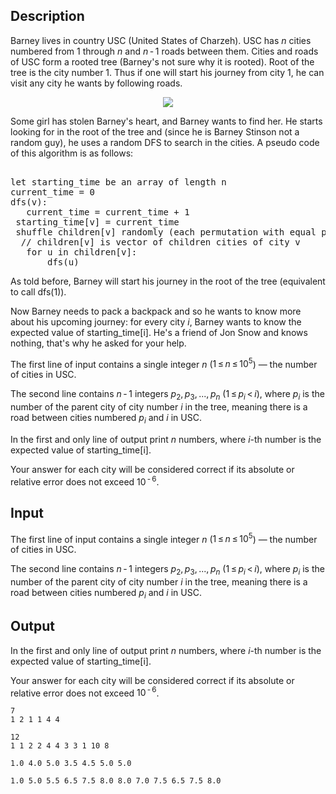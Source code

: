 ## Description

<div><p>Barney lives in country USC (United States of Charzeh). USC has <span class="tex-span"><i>n</i></span> cities numbered from <span class="tex-span">1</span> through <span class="tex-span"><i>n</i></span> and <span class="tex-span"><i>n</i> - 1</span> roads between them. Cities and roads of USC form a rooted tree (Barney's not sure why it is rooted). Root of the tree is the city number <span class="tex-span">1</span>. Thus if one will start his journey from city <span class="tex-span">1</span>, he can visit any city he wants by following roads.</p><center> <img class="tex-graphics" src="file://XnC6rVT8.png" style="max-width: 100.0%;max-height: 100.0%;"> </center><p>Some girl has stolen Barney's heart, and Barney wants to find her. He starts looking for in the root of the tree and (since he is Barney Stinson not a random guy), he uses a <span class="tex-font-style-it">random DFS</span> to search in the cities. A pseudo code of this algorithm is as follows:</p><pre class="verbatim"><br>let starting_time be an array of length n<br>current_time = 0<br>dfs(v):<br>	current_time = current_time + 1<br>	starting_time[v] = current_time<br>	shuffle children[v] randomly (each permutation with equal possibility)<br>	// children[v] is vector of children cities of city v<br>	for u in children[v]:<br>		dfs(u)<br></pre><p>As told before, Barney will start his journey in the root of the tree (equivalent to call <span class="tex-font-style-tt">dfs(1)</span>).</p><p>Now Barney needs to pack a backpack and so he wants to know more about his upcoming journey: for every city <span class="tex-span"><i>i</i></span>, Barney wants to know the expected value of <span class="tex-font-style-tt">starting_time[i]</span>. He's a friend of Jon Snow and knows nothing, that's why he asked for your help.</p></div><div class="input-specification"><p>The first line of input contains a single integer <span class="tex-span"><i>n</i></span> (<span class="tex-span">1 ≤ <i>n</i> ≤ 10<sup class="upper-index">5</sup></span>)&nbsp;— the number of cities in USC.</p><p>The second line contains <span class="tex-span"><i>n</i> - 1</span> integers <span class="tex-span"><i>p</i><sub class="lower-index">2</sub>, <i>p</i><sub class="lower-index">3</sub>, ..., <i>p</i><sub class="lower-index"><i>n</i></sub></span> (<span class="tex-span">1 ≤ <i>p</i><sub class="lower-index"><i>i</i></sub> &lt; <i>i</i></span>), where <span class="tex-span"><i>p</i><sub class="lower-index"><i>i</i></sub></span> is the number of the parent city of city number <span class="tex-span"><i>i</i></span> in the tree, meaning there is a road between cities numbered <span class="tex-span"><i>p</i><sub class="lower-index"><i>i</i></sub></span> and <span class="tex-span"><i>i</i></span> in USC.</p></div><div class="output-specification"><p>In the first and only line of output print <span class="tex-span"><i>n</i></span> numbers, where <span class="tex-span"><i>i</i></span>-th number is the expected value of <span class="tex-font-style-tt">starting_time[i]</span>.</p><p>Your answer for each city will be considered correct if its absolute or relative error does not exceed <span class="tex-span">10<sup class="upper-index"> - 6</sup></span>.</p></div>

## Input

<p>The first line of input contains a single integer <span class="tex-span"><i>n</i></span> (<span class="tex-span">1 ≤ <i>n</i> ≤ 10<sup class="upper-index">5</sup></span>)&nbsp;— the number of cities in USC.</p><p>The second line contains <span class="tex-span"><i>n</i> - 1</span> integers <span class="tex-span"><i>p</i><sub class="lower-index">2</sub>, <i>p</i><sub class="lower-index">3</sub>, ..., <i>p</i><sub class="lower-index"><i>n</i></sub></span> (<span class="tex-span">1 ≤ <i>p</i><sub class="lower-index"><i>i</i></sub> &lt; <i>i</i></span>), where <span class="tex-span"><i>p</i><sub class="lower-index"><i>i</i></sub></span> is the number of the parent city of city number <span class="tex-span"><i>i</i></span> in the tree, meaning there is a road between cities numbered <span class="tex-span"><i>p</i><sub class="lower-index"><i>i</i></sub></span> and <span class="tex-span"><i>i</i></span> in USC.</p>

## Output

<p>In the first and only line of output print <span class="tex-span"><i>n</i></span> numbers, where <span class="tex-span"><i>i</i></span>-th number is the expected value of <span class="tex-font-style-tt">starting_time[i]</span>.</p><p>Your answer for each city will be considered correct if its absolute or relative error does not exceed <span class="tex-span">10<sup class="upper-index"> - 6</sup></span>.</p>





```input1
7
1 2 1 1 4 4

```




```input2
12
1 1 2 2 4 4 3 3 1 10 8

```




```output1
1.0 4.0 5.0 3.5 4.5 5.0 5.0 

```




```output2
1.0 5.0 5.5 6.5 7.5 8.0 8.0 7.0 7.5 6.5 7.5 8.0 

```


